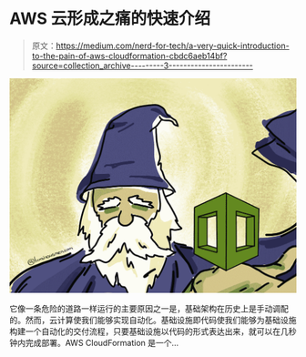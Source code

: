 # AWS 云形成之痛的快速介绍

> 原文：<https://medium.com/nerd-for-tech/a-very-quick-introduction-to-the-pain-of-aws-cloudformation-cbdc6aeb14bf?source=collection_archive---------3----------------------->

![](img/e2ea636c8c1f74de874a4be85f7a25aa.png)

它像一条危险的道路一样运行的主要原因之一是，基础架构在历史上是手动调配的。然而，云计算使我们能够实现自动化。基础设施即代码使我们能够为基础设施构建一个自动化的交付流程，只要基础设施以代码的形式表达出来，就可以在几秒钟内完成部署。AWS CloudFormation 是一个…
